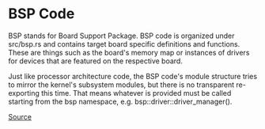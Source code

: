 # BSP Code

BSP stands for Board Support Package. BSP code is organized under src/bsp.rs and contains target board specific definitions and functions. These are things such as the board's memory map or instances of drivers for devices that are featured on the respective board.

Just like processor architecture code, the BSP code's module structure tries to mirror the kernel's subsystem modules, but there is no transparent re-exporting this time. That means whatever is provided must be called starting from the bsp namespace, e.g. bsp::driver::driver_manager().

[Source](https://github.com/rust-embedded/rust-raspberrypi-OS-tutorials/tree/master/00_before_we_start#bsp-code)